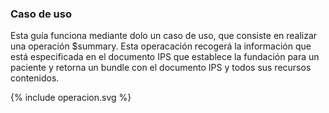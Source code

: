 ### Caso de uso
 
Esta guía funciona mediante dolo un caso de uso, que consiste en realizar una operación $summary. Esta operacación recogerá la información que está especificada en el documento IPS que establece la fundación para un paciente y retorna un bundle con el documento IPS y todos sus recursos contenidos. 

{% include operacion.svg %}